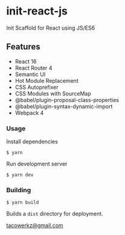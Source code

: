 # init-react-js

Init Scaffold for React using JS/ES6

## Features

- React 16
- React Router 4
- Semantic UI
- Hot Module Replacement
- CSS Autoprefixer
- CSS Modules with SourceMap
- @babel/plugin-proposal-class-properties
- @babel/plugin-syntax-dynamic-import
- Webpack 4

### Usage

Install dependencies

```
$ yarn
```

Run development server

```
$ yarn dev
```

### Building

```
$ yarn build
```

Builds a `dist` directory for deployment.


tacowerkz@gmail.com


